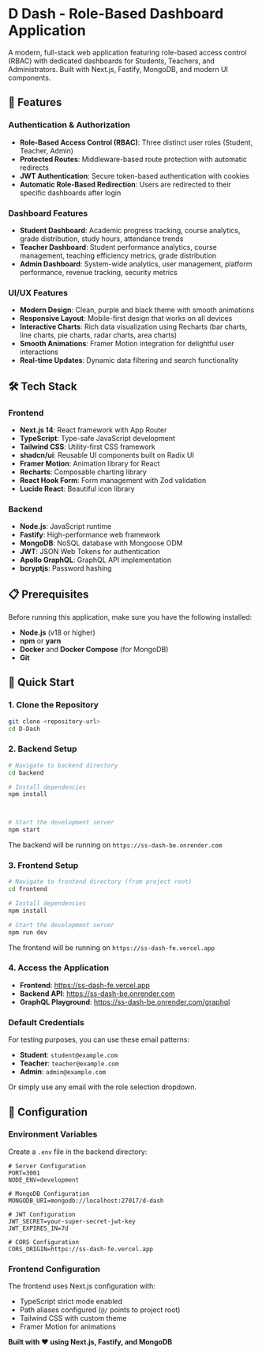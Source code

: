 # D Dash - Role-Based Dashboard Application

A modern, full-stack web application featuring role-based access control (RBAC) with dedicated dashboards for Students, Teachers, and Administrators. Built with Next.js, Fastify, MongoDB, and modern UI components.

## 🚀 Features

### Authentication & Authorization
- **Role-Based Access Control (RBAC)**: Three distinct user roles (Student, Teacher, Admin)
- **Protected Routes**: Middleware-based route protection with automatic redirects
- **JWT Authentication**: Secure token-based authentication with cookies
- **Automatic Role-Based Redirection**: Users are redirected to their specific dashboards after login

### Dashboard Features
- **Student Dashboard**: Academic progress tracking, course analytics, grade distribution, study hours, attendance trends
- **Teacher Dashboard**: Student performance analytics, course management, teaching efficiency metrics, grade distribution
- **Admin Dashboard**: System-wide analytics, user management, platform performance, revenue tracking, security metrics

### UI/UX Features
- **Modern Design**: Clean, purple and black theme with smooth animations
- **Responsive Layout**: Mobile-first design that works on all devices
- **Interactive Charts**: Rich data visualization using Recharts (bar charts, line charts, pie charts, radar charts, area charts)
- **Smooth Animations**: Framer Motion integration for delightful user interactions
- **Real-time Updates**: Dynamic data filtering and search functionality



## 🛠 Tech Stack

### Frontend
- **Next.js 14**: React framework with App Router
- **TypeScript**: Type-safe JavaScript development
- **Tailwind CSS**: Utility-first CSS framework
- **shadcn/ui**: Reusable UI components built on Radix UI
- **Framer Motion**: Animation library for React
- **Recharts**: Composable charting library
- **React Hook Form**: Form management with Zod validation
- **Lucide React**: Beautiful icon library

### Backend
- **Node.js**: JavaScript runtime
- **Fastify**: High-performance web framework
- **MongoDB**: NoSQL database with Mongoose ODM
- **JWT**: JSON Web Tokens for authentication
- **Apollo GraphQL**: GraphQL API implementation
- **bcryptjs**: Password hashing




## 📋 Prerequisites

Before running this application, make sure you have the following installed:

- **Node.js** (v18 or higher)
- **npm** or **yarn**
- **Docker** and **Docker Compose** (for MongoDB)
- **Git**

## 🚀 Quick Start

### 1. Clone the Repository

```bash
git clone <repository-url>
cd D-Dash
```

### 2. Backend Setup

```bash
# Navigate to backend directory
cd backend

# Install dependencies
npm install



# Start the development server
npm start
```

The backend will be running on `https://ss-dash-be.onrender.com`

### 3. Frontend Setup

```bash
# Navigate to frontend directory (from project root)
cd frontend

# Install dependencies
npm install

# Start the development server
npm run dev
```

The frontend will be running on `https://ss-dash-fe.vercel.app`

### 4. Access the Application

- **Frontend**: https://ss-dash-fe.vercel.app
- **Backend API**: https://ss-dash-be.onrender.com
- **GraphQL Playground**: https://ss-dash-be.onrender.com/graphql





### Default Credentials

For testing purposes, you can use these email patterns:
- **Student**: `student@example.com`
- **Teacher**: `teacher@example.com`
- **Admin**: `admin@example.com`

Or simply use any email with the role selection dropdown.



## 🔧 Configuration

### Environment Variables

Create a `.env` file in the backend directory:

```env
# Server Configuration
PORT=3001
NODE_ENV=development

# MongoDB Configuration
MONGODB_URI=mongodb://localhost:27017/d-dash

# JWT Configuration
JWT_SECRET=your-super-secret-jwt-key
JWT_EXPIRES_IN=7d

# CORS Configuration
CORS_ORIGIN=https://ss-dash-fe.vercel.app
```

### Frontend Configuration

The frontend uses Next.js configuration with:
- TypeScript strict mode enabled
- Path aliases configured (`@/` points to project root)
- Tailwind CSS with custom theme
- Framer Motion for animations




**Built with ❤️ using Next.js, Fastify, and MongoDB**

